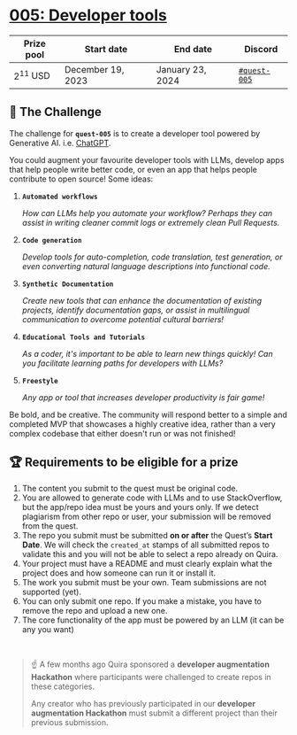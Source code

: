 # [005: Developer tools](https://quira.sh)

| Prize pool | Start date | End date | Discord |
| --- | --- | --- | --- |
| $2^{11}$ USD | December 19, 2023  | January 23, 2024 | [`#quest-005`](https://discord.gg/quira) |

## 🌋 The Challenge

The challenge for **`quest-005`** is to create a developer tool powered by Generative AI. i.e. [ChatGPT](https://platform.openai.com/docs/introduction).

You could augment your favourite developer tools with LLMs, develop apps that help people write better code, or even an app that helps people contribute to open source! Some ideas:

1. **`Automated workflows`**

    *How can LLMs help you automate your workflow? Perhaps they can assist in writing cleaner commit logs or extremely clean Pull Requests.*

2. **`Code generation`**

    *Develop tools for auto-completion, code translation, test generation, or even converting natural language descriptions into functional code.*

3. **`Synthetic Documentation`**
    
    *Create new tools that can enhance the documentation of existing projects, identify documentation gaps, or assist in multilingual communication to overcome potential cultural barriers!*

4. **`Educational Tools and Tutorials`**
    
    *As a coder, it's important to be able to learn new things quickly! Can you facilitate learning paths for developers with LLMs?*

5. **`Freestyle`** 
    
    *Any app or tool that increases developer productivity is fair game!*

Be bold, and be creative. The community will respond better to a simple and completed MVP that showcases a highly creative idea, rather than a very complex codebase that either doesn't run or was not finished!



## 🏆 Requirements to be eligible for a prize

1. The content you submit to the quest must be original code.
2. You are allowed to generate code with LLMs and to use StackOverflow, but the app/repo idea must be yours and yours only. If we detect plagiarism from other repo or user, your submission will be removed from the quest.
3. The repo you submit must be submitted **on or after** the Quest’s **Start Date**. We will check the `created_at` stamps of all submitted repos to validate this and you will not be able to select a repo already on Quira.
4. Your project must have a README and must clearly explain what the project does and how someone can run it or install it.
5. The work you submit must be your own. Team submissions are not supported (yet).
6. You can only submit one repo. If you make a mistake, you have to remove the repo and upload a new one.
7. The core functionality of the app must be powered by an LLM (it can be any you want)

<br>

> ☝️ A few months ago Quira sponsored a **developer augmentation Hackathon** where participants were challenged to create repos in these categories. 
>
>Any creator who has previously participated in our **developer augmentation Hackathon** must submit a different project than their previous submission.
